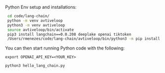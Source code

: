 
Python Env setup and installations:

```bash
 cd code/lang-chain/
 python -m venv avtiveloop
 python3 -m venv avtiveloop
 source avtiveloop/bin/activate
 pip3 install langchain==0.0.208 deeplake openai tiktoken
 /Users/rmenezes/code/lang-chain/avtiveloop/bin/python3 -m pip install --upgrade pip
```

You can then start running Python code with the following:

`export OPENAI_API_KEY=<YOUR_KEY>`

`python3 hello_lang_chain.py`

